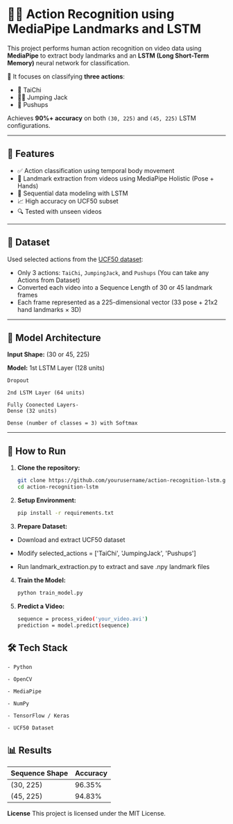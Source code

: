 # 🏃‍♂️ Action Recognition using MediaPipe Landmarks and LSTM

This project performs human action recognition on video data using **MediaPipe** to extract body landmarks and an **LSTM (Long Short-Term Memory)** neural network for classification.

🎯 It focuses on classifying **three actions**:
- 🥋 TaiChi  
- 🤸‍♂️ Jumping Jack  
- 💪 Pushups  

Achieves **90%+ accuracy** on both `(30, 225)` and `(45, 225)` LSTM configurations.

---

## 📌 Features

- ✅ Action classification using temporal body movement
- 🎥 Landmark extraction from videos using MediaPipe Holistic (Pose + Hands)
- 🔁 Sequential data modeling with LSTM
- 📈 High accuracy on UCF50 subset
- 🔍 Tested with unseen videos

---

## 📁 Dataset

Used selected actions from the [UCF50 dataset](https://www.crcv.ucf.edu/data/UCF50.php):

- Only 3 actions: `TaiChi`, `JumpingJack`, and `Pushups` (You can take any Actions from Dataset)
- Converted each video into a Sequence Length of 30 or 45 landmark frames
- Each frame represented as a 225-dimensional vector (33 pose + 21x2 hand landmarks × 3D)

---

## 🧠 Model Architecture

**Input Shape:** (30 or 45, 225)

**Model:**
    1st LSTM Layer (128 units)
    
    Dropout
    
    2nd LSTM Layer (64 units)
    
    Fully Coonected Layers-
    Dense (32 units)
    
    Dense (number of classes = 3) with Softmax

---

## 🚀 How to Run
1. **Clone the repository:**
    ```bash
    git clone https://github.com/yourusername/action-recognition-lstm.git
    cd action-recognition-lstm

2. **Setup Environment:**
    ```bash
    pip install -r requirements.txt

3. **Prepare Dataset:**
  - Download and extract UCF50 dataset

  - Modify selected_actions = ['TaiChi', 'JumpingJack', 'Pushups']

  - Run landmark_extraction.py to extract and save .npy landmark files

4. **Train the Model:**
    ```bash
    python train_model.py

5. **Predict a Video:**
    ```bash
    sequence = process_video('your_video.avi')
    prediction = model.predict(sequence)


## 🛠 Tech Stack
    - Python

    - OpenCV

    - MediaPipe

    - NumPy

    - TensorFlow / Keras

    - UCF50 Dataset


## 📊 Results

| Sequence Shape | Accuracy |
| -------------- | -------- |
| (30, 225)      | 96.35%   |
| (45, 225)      | 94.83%   |


**License**
This project is licensed under the MIT License.


